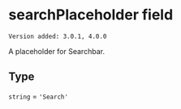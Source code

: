 # searchPlaceholder field

`Version added: 3.0.1, 4.0.0`

A placeholder for Searchbar.

## Type

`string` = `'Search'`
